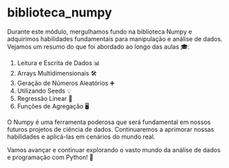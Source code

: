 # biblioteca_numpy 
Durante este módulo, mergulhamos fundo na biblioteca Numpy e adquirimos habilidades fundamentais para manipulação e análise de dados.
Vejamos um resumo do que foi abordado ao longo das aulas 🎓:

1. Leitura e Escrita de Dados 📊
2. Arrays Multidimensionais 🛠️
3. Geração de Números Aleatórios ➕
4. Utilizando Seeds 💡
5. Regressão Linear 🚀
6. Funções de Agregação 🖥️ 


O Numpy é uma ferramenta poderosa que será fundamental em nossos futuros projetos de ciência de dados. Continuaremos a aprimorar nossas habilidades e aplicá-las em cenários do mundo real.

Vamos avançar e continuar explorando o vasto mundo da análise de dados e programação com Python! 🐍

